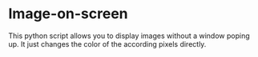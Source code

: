 # Image-on-screen
This python script allows you to display images without a window poping up. It just changes the color of the according pixels directly.

